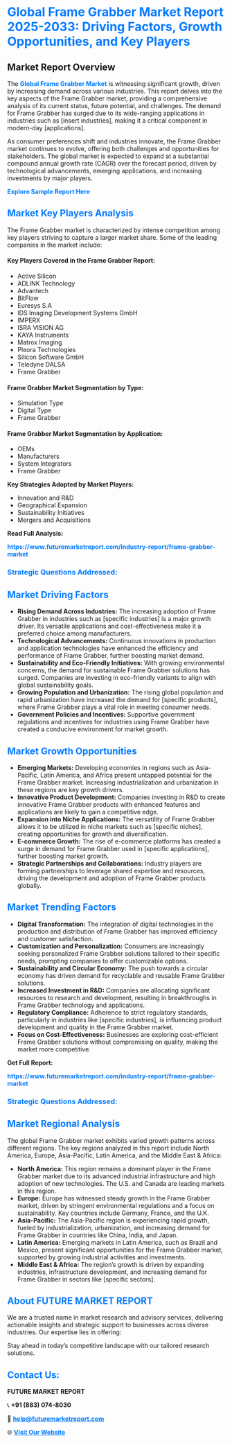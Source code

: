 <h1 style="color: #007BFF;">Global Frame Grabber Market Report 2025-2033: Driving Factors, Growth Opportunities, and Key Players</h1>

<section id="overview">
<h2>Market Report Overview</h2>
<p>The <a href="https://www.futuremarketreport.com/industry-report/frame-grabber-market" style="color: #007BFF; text-decoration: none;"><strong>Global Frame Grabber Market</strong></a> is witnessing significant growth, driven by increasing demand across various industries. This report delves into the key aspects of the Frame Grabber market, providing a comprehensive analysis of its current status, future potential, and challenges. The demand for Frame Grabber has surged due to its wide-ranging applications in industries such as [insert industries], making it a critical component in modern-day [applications].</p>
<p>As consumer preferences shift and industries innovate, the Frame Grabber market continues to evolve, offering both challenges and opportunities for stakeholders. The global market is expected to expand at a substantial compound annual growth rate (CAGR) over the forecast period, driven by technological advancements, emerging applications, and increasing investments by major players.</p>
</section>

<section id="overview">
<p><a href="https://www.futuremarketreport.com/request-sample/reportId=110129" style="color: #007BFF; text-decoration: none;"><strong>Explore Sample Report Here</strong></a></p>
</section>

<section id="key-players">
<h2 style="color: #007BFF;">Market Key Players Analysis</h2>
<p>The Frame Grabber market is characterized by intense competition among key players striving to capture a larger market share. Some of the leading companies in the market include:</p>
<h4>Key Players Covered in the Frame Grabber Report:</h4>
<ul><li>Active Silicon</li><li>ADLINK Technology</li><li>Advantech</li><li>BitFlow</li><li>Euresys S.A</li><li>IDS Imaging Development Systems GmbH</li><li>IMPERX</li><li>ISRA VISION AG</li><li>KAYA Instruments</li><li>Matrox Imaging</li><li>Pleora Technologies</li><li>Silicon Software GmbH</li><li>Teledyne DALSA</li><li>Frame Grabber</li></ul>
<h4>Frame Grabber Market Segmentation by Type:</h4>
<ul><li>Simulation Type</li><li>Digital Type</li><li>Frame Grabber</li></ul>

<h4>Frame Grabber Market Segmentation by Application:</h4>
<ul><li>OEMs</li><li>Manufacturers</li><li>System Integrators</li><li>Frame Grabber</li></ul>
<p><strong>Key Strategies Adopted by Market Players:</strong></p>
<ul>
<li>Innovation and R&D</li>
<li>Geographical Expansion</li>
<li>Sustainability Initiatives</li>
<li>Mergers and Acquisitions</li>
</ul>
</section>

<section>
<p><strong>Read Full Analysis: </strong></p><a href="https://www.futuremarketreport.com/industry-report/frame-grabber-market" style="color: #007BFF; text-decoration: none;"><strong>https://www.futuremarketreport.com/industry-report/frame-grabber-market</strong></a>
<h3 style="color: #007BFF;">Strategic Questions Addressed:</h3>
</section>

<section id="driving-factors">
<h2 style="color: #007BFF;">Market Driving Factors</h2>
<ul>
<li><strong>Rising Demand Across Industries:</strong> The increasing adoption of Frame Grabber in industries such as [specific industries] is a major growth driver. Its versatile applications and cost-effectiveness make it a preferred choice among manufacturers.</li>
<li><strong>Technological Advancements:</strong> Continuous innovations in production and application technologies have enhanced the efficiency and performance of Frame Grabber, further boosting market demand.</li>
<li><strong>Sustainability and Eco-Friendly Initiatives:</strong> With growing environmental concerns, the demand for sustainable Frame Grabber solutions has surged. Companies are investing in eco-friendly variants to align with global sustainability goals.</li>
<li><strong>Growing Population and Urbanization:</strong> The rising global population and rapid urbanization have increased the demand for [specific products], where Frame Grabber plays a vital role in meeting consumer needs.</li>
<li><strong>Government Policies and Incentives:</strong> Supportive government regulations and incentives for industries using Frame Grabber have created a conducive environment for market growth.</li>
</ul>
</section>

<section id="growth-opportunities">
<h2 style="color: #007BFF;">Market Growth Opportunities</h2>
<ul>
<li><strong>Emerging Markets:</strong> Developing economies in regions such as Asia-Pacific, Latin America, and Africa present untapped potential for the Frame Grabber market. Increasing industrialization and urbanization in these regions are key growth drivers.</li>
<li><strong>Innovative Product Development:</strong> Companies investing in R&D to create innovative Frame Grabber products with enhanced features and applications are likely to gain a competitive edge.</li>
<li><strong>Expansion into Niche Applications:</strong> The versatility of Frame Grabber allows it to be utilized in niche markets such as [specific niches], creating opportunities for growth and diversification.</li>
<li><strong>E-commerce Growth:</strong> The rise of e-commerce platforms has created a surge in demand for Frame Grabber used in [specific applications], further boosting market growth.</li>
<li><strong>Strategic Partnerships and Collaborations:</strong> Industry players are forming partnerships to leverage shared expertise and resources, driving the development and adoption of Frame Grabber products globally.</li>
</ul>
</section>

<section id="trending-factors">
<h2 style="color: #007BFF;">Market Trending Factors</h2>
<ul>
<li><strong>Digital Transformation:</strong> The integration of digital technologies in the production and distribution of Frame Grabber has improved efficiency and customer satisfaction.</li>
<li><strong>Customization and Personalization:</strong> Consumers are increasingly seeking personalized Frame Grabber solutions tailored to their specific needs, prompting companies to offer customizable options.</li>
<li><strong>Sustainability and Circular Economy:</strong> The push towards a circular economy has driven demand for recyclable and reusable Frame Grabber solutions.</li>
<li><strong>Increased Investment in R&D:</strong> Companies are allocating significant resources to research and development, resulting in breakthroughs in Frame Grabber technology and applications.</li>
<li><strong>Regulatory Compliance:</strong> Adherence to strict regulatory standards, particularly in industries like [specific industries], is influencing product development and quality in the Frame Grabber market.</li>
<li><strong>Focus on Cost-Effectiveness:</strong> Businesses are exploring cost-efficient Frame Grabber solutions without compromising on quality, making the market more competitive.</li>
</ul>
</section>

<section>
<p><strong>Get Full Report: </strong></p><a href="https://www.futuremarketreport.com/industry-report/frame-grabber-market" style="color: #007BFF; text-decoration: none;"><strong>https://www.futuremarketreport.com/industry-report/frame-grabber-market</strong></a>
<h3 style="color: #007BFF;">Strategic Questions Addressed:</h3>
</section>


<section id="regional-analysis">
<h2 style="color: #007BFF;">Market Regional Analysis</h2>
<p>The global Frame Grabber market exhibits varied growth patterns across different regions. The key regions analyzed in this report include North America, Europe, Asia-Pacific, Latin America, and the Middle East & Africa:</p>
<ul>
<li><strong>North America:</strong> This region remains a dominant player in the Frame Grabber market due to its advanced industrial infrastructure and high adoption of new technologies. The U.S. and Canada are leading markets in this region.</li>
<li><strong>Europe:</strong> Europe has witnessed steady growth in the Frame Grabber market, driven by stringent environmental regulations and a focus on sustainability. Key countries include Germany, France, and the U.K.</li>
<li><strong>Asia-Pacific:</strong> The Asia-Pacific region is experiencing rapid growth, fueled by industrialization, urbanization, and increasing demand for Frame Grabber in countries like China, India, and Japan.</li>
<li><strong>Latin America:</strong> Emerging markets in Latin America, such as Brazil and Mexico, present significant opportunities for the Frame Grabber market, supported by growing industrial activities and investments.</li>
<li><strong>Middle East & Africa:</strong> The region’s growth is driven by expanding industries, infrastructure development, and increasing demand for Frame Grabber in sectors like [specific sectors].</li>
</ul>
</section>

<footer>
<h2 style="color: #007BFF;">About FUTURE MARKET REPORT</h2>
<p>We are a trusted name in market research and advisory services, delivering actionable insights and strategic support to businesses across diverse industries. Our expertise lies in offering:</p>

<p>Stay ahead in today’s competitive landscape with our tailored research solutions.</p>

<h2 style="color: #007BFF;">Contact Us:</h2>
<p><strong>FUTURE MARKET REPORT</strong></p>
<p>📞 <strong>+91 (883) 074-8030</strong></p>
<p>📧 <strong><a href="mailto:help@futuremarketreport.com" style="color: #007BFF;">help@futuremarketreport.com</a></strong></p>
<p>🌐 <strong><a href="https://www.futuremarketreport.com/" style="color: #007BFF;">Visit Our Website</a></strong></p>
</footer>